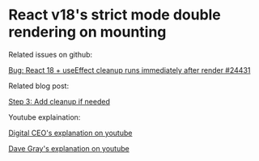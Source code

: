 # React v18's strict mode double rendering on mounting



Related issues on github:

[Bug: React 18 + useEffect cleanup runs immediately after render #24431](https://github.com/facebook/react/issues/24431)

Related blog post:

[Step 3: Add cleanup if needed ](https://beta.reactjs.org/learn/synchronizing-with-effects#step-3-add-cleanup-if-needed)



Youtube explaination:



[Digital CEO's explanation on youtube](https://www.youtube.com/watch?v=VUg7olsnusg)

[Dave Gray's explanation on youtube](https://www.youtube.com/watch?v=81faZzp18NM)




